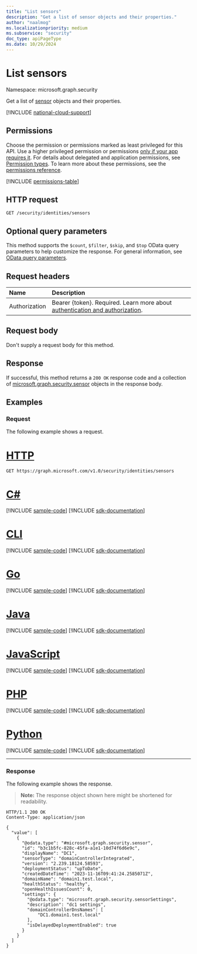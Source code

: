 ```yaml
---
title: "List sensors"
description: "Get a list of sensor objects and their properties."
author: "naalmog"
ms.localizationpriority: medium
ms.subservice: "security"
doc_type: apiPageType
ms.date: 10/29/2024
---
```


# List sensors

Namespace: microsoft.graph.security

Get a list of [sensor](../resources/security-sensor.md) objects and their properties.

[!INCLUDE [national-cloud-support](../../includes/global-us.md)]

## Permissions

Choose the permission or permissions marked as least privileged for this API. Use a higher privileged permission or permissions [only if your app requires it](/graph/permissions-overview#best-practices-for-using-microsoft-graph-permissions). For details about delegated and application permissions, see [Permission types](/graph/permissions-overview#permission-types). To learn more about these permissions, see the [permissions reference](/graph/permissions-reference).

<!-- { "blockType": "permissions", "name": "security_identitycontainer_list_sensors" } -->
[!INCLUDE [permissions-table](../includes/permissions/security-identitycontainer-list-sensors-permissions.md)]

## HTTP request

<!-- {
  "blockType": "ignored"
}
-->
``` http
GET /security/identities/sensors
```

## Optional query parameters

This method supports the `$count`, `$filter`, `$skip`, and `$top` OData query parameters to help customize the response. For general information, see [OData query parameters](/graph/query-parameters).

## Request headers

|Name|Description|
|:---|:---|
|Authorization|Bearer {token}. Required. Learn more about [authentication and authorization](/graph/auth/auth-concepts).|

## Request body

Don't supply a request body for this method.

## Response

If successful, this method returns a `200 OK` response code and a collection of [microsoft.graph.security.sensor](../resources/security-sensor.md) objects in the response body.

## Examples

### Request

The following example shows a request.
# [HTTP](#tab/http)
<!-- {
  "blockType": "request",
  "name": "list_sensor"
}
-->
``` http
GET https://graph.microsoft.com/v1.0/security/identities/sensors
```

# [C#](#tab/csharp)
[!INCLUDE [sample-code](../includes/snippets/csharp/list-sensor-csharp-snippets.md)]
[!INCLUDE [sdk-documentation](../includes/snippets/snippets-sdk-documentation-link.md)]

# [CLI](#tab/cli)
[!INCLUDE [sample-code](../includes/snippets/cli/list-sensor-cli-snippets.md)]
[!INCLUDE [sdk-documentation](../includes/snippets/snippets-sdk-documentation-link.md)]

# [Go](#tab/go)
[!INCLUDE [sample-code](../includes/snippets/go/list-sensor-go-snippets.md)]
[!INCLUDE [sdk-documentation](../includes/snippets/snippets-sdk-documentation-link.md)]

# [Java](#tab/java)
[!INCLUDE [sample-code](../includes/snippets/java/list-sensor-java-snippets.md)]
[!INCLUDE [sdk-documentation](../includes/snippets/snippets-sdk-documentation-link.md)]

# [JavaScript](#tab/javascript)
[!INCLUDE [sample-code](../includes/snippets/javascript/list-sensor-javascript-snippets.md)]
[!INCLUDE [sdk-documentation](../includes/snippets/snippets-sdk-documentation-link.md)]

# [PHP](#tab/php)
[!INCLUDE [sample-code](../includes/snippets/php/list-sensor-php-snippets.md)]
[!INCLUDE [sdk-documentation](../includes/snippets/snippets-sdk-documentation-link.md)]

# [Python](#tab/python)
[!INCLUDE [sample-code](../includes/snippets/python/list-sensor-python-snippets.md)]
[!INCLUDE [sdk-documentation](../includes/snippets/snippets-sdk-documentation-link.md)]

---

### Response

The following example shows the response.
>**Note:** The response object shown here might be shortened for readability.
<!-- {
  "blockType": "response",
  "truncated": true,
  "@odata.type": "Collection(microsoft.graph.security.sensor)"
}
-->
``` http
HTTP/1.1 200 OK
Content-Type: application/json

{
  "value": [
    {
      "@odata.type": "#microsoft.graph.security.sensor",
      "id": "b3c1b5fc-828c-45fa-a1e1-10d74f6d6e9c",
      "displayName": "DC1",
      "sensorType": "domainControllerIntegrated",
      "version": "2.239.18124.58593",
      "deploymentStatus": "upToDate",
      "createdDateTime": "2023-11-16T09:41:24.2585071Z",
      "domainName": "domain1.test.local",
      "healthStatus": "healthy",
      "openHealthIssuesCount": 0,
      "settings": {
        "@odata.type": "microsoft.graph.security.sensorSettings",
        "description": "dc1 settings",
        "domainControllerDnsNames": [
            "DC1.domain1.test.local"
        ],
        "isDelayedDeploymentEnabled": true
      }
    }
  ]
}
```
